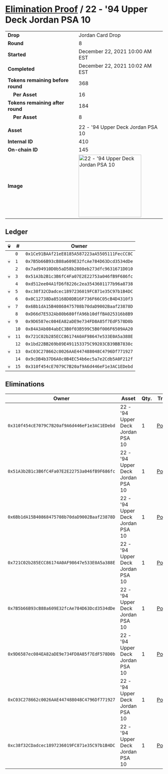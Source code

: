 # [Elimination Proof](./readme.md) / 22 - &#039;94 Upper Deck Jordan PSA 10

|||
|---|---|
| **Drop** | Jordan Card Drop |
| **Round** | 8 |
| **Started** | December 22, 2021 10:00 AM EST |
| **Completed** | December 22, 2021 10:02 AM EST |
| **Tokens remaining before round** | 368 |
| **&nbsp;&nbsp;&nbsp;&nbsp;Per Asset** | 16 |
| **Tokens remaining after round** | 184 |
| **&nbsp;&nbsp;&nbsp;&nbsp;Per Asset** | 8 |
| | |
| **Asset** | 22 - &#039;94 Upper Deck Jordan PSA 10 |
| **Internal ID** | 410 |
| **On-chain ID** | 145 |
| **Image** | <img src="https://tcdn.blokpax.com/95149d1f-6276-4643-a5bf-3facb849428e/b3f12763c4541312f983c126841c4b145c108a59ffd03d1b5611d14dfae49c75.jpg" height="200" alt="22 - &#039;94 Upper Deck Jordan PSA 10" /> |

## Ledger

| 💀 | # | Owner |
| --- | --- | --- |
|  | `0` | `0x1Ce91BAAf21eE8185A587223aA5505111FecCC8C` |
| 💀 | `1` | `0x7B5b66B93cB88a609E32fcAe784D63Dcd3534dDe` |
|  | `2` | `0x7ad94910D0b5aD58b2808eb273dfc9631671D010` |
| 💀 | `3` | `0x51A3b2B1c3B6fC4Fa07E2E22753a046fB9F686fc` |
|  | `4` | `0xd512ee04A1fD6f8226c2ea3543601177b96a8738` |
| 💀 | `5` | `0xc38f32CDadcec1897236019FC871e35C97b1B4DC` |
|  | `6` | `0x0C12738Da85168D0DB16F736F66C05cB4D4310f3` |
| 💀 | `7` | `0x6Bb1dA15B40868475708b70daD9002Baaf23878D` |
|  | `8` | `0xD66d7E532Ab80b680ffA96b10dffBA025316b8B9` |
| 💀 | `9` | `0x9D6587ec084EA82aDE9e734FD8A85f7EdF578D0b` |
|  | `10` | `0x84A3Ab084abEC3B0f03B599C5B0f006F6509AA20` |
| 💀 | `11` | `0x721C02b285ECC86174A0AF98647e533E0A5a388E` |
|  | `12` | `0x1bd22BB269b89E491153375C99203CB39BB7830c` |
| 💀 | `13` | `0xC03C278662c0026AAE447488048C4796Df771927` |
|  | `14` | `0x9cDB4b37D6A0c0B4EC54b6ec5a7e2Cdb5A0F212f` |
| 💀 | `15` | `0x310f454cE7079C7B20af9A6d446eF1e3AC1EDebd` |


## Eliminations

| Owner | Asset | Qty. | Transaction |
| --- | --- | --- | --- |
| `0x310f454cE7079C7B20af9A6d446eF1e3AC1EDebd` | 22 - '94 Upper Deck Jordan PSA 10 | 1 | [Polygonscan](https://polygonscan.com/tx/0xb3b36120f3ae9659e6d8d419376cf607b75274e3ad666d30acc2e862de9c4fc3) |
| `0x51A3b2B1c3B6fC4Fa07E2E22753a046fB9F686fc` | 22 - '94 Upper Deck Jordan PSA 10 | 1 | [Polygonscan](https://polygonscan.com/tx/0x4fab3274bf527420e0e774e08f3178fd5e0f8f7b3ad5717db116f8524c3bdd59) |
| `0x6Bb1dA15B40868475708b70daD9002Baaf23878D` | 22 - '94 Upper Deck Jordan PSA 10 | 1 | [Polygonscan](https://polygonscan.com/tx/0x62426579f6e198d6860f607af59c0a65bc584a52ec21209b0d6893efcfdfd1c6) |
| `0x721C02b285ECC86174A0AF98647e533E0A5a388E` | 22 - '94 Upper Deck Jordan PSA 10 | 1 | [Polygonscan](https://polygonscan.com/tx/0xf27982a19bcaf3ca75a02a25ce3013c35d97baa4d214c1bbaf6bac37327ef2a1) |
| `0x7B5b66B93cB88a609E32fcAe784D63Dcd3534dDe` | 22 - '94 Upper Deck Jordan PSA 10 | 1 | [Polygonscan](https://polygonscan.com/tx/0x87d3a3f4f199462dc53a4e6118c238a2bbc506068984dfaa34bc4a6c06cdf30d) |
| `0x9D6587ec084EA82aDE9e734FD8A85f7EdF578D0b` | 22 - '94 Upper Deck Jordan PSA 10 | 1 | [Polygonscan](https://polygonscan.com/tx/0x850cff0373cad91af43092b9742495ab3a913c6945609b83029afb0d7f47d39c) |
| `0xC03C278662c0026AAE447488048C4796Df771927` | 22 - '94 Upper Deck Jordan PSA 10 | 1 | [Polygonscan](https://polygonscan.com/tx/0xbbf264b738ae8ebcfbfe0c331329232cc9f03c17db0ed3994a3c914b0834c90e) |
| `0xc38f32CDadcec1897236019FC871e35C97b1B4DC` | 22 - '94 Upper Deck Jordan PSA 10 | 1 | [Polygonscan](https://polygonscan.com/tx/0x8b5f7fa790d77720c1794d3d8e55ad7a3828dcdb4c14d784760f432af7ba1a0b) |
